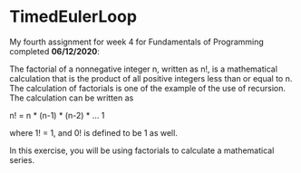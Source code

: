 # TimedEulerLoop

My fourth assignment for week 4 for Fundamentals of Programming completed **06/12/2020**:

The factorial of a nonnegative integer n, written as n!, is a mathematical calculation that is the product of all positive integers less than or equal to n.  The calculation of factorials is one of the example of the use of recursion.  The calculation can be written as

n! = n * (n-1) * (n-2) * … 1

where 1! = 1, and 0! is defined to be 1 as well.

In this exercise, you will be using factorials to calculate a mathematical series.

